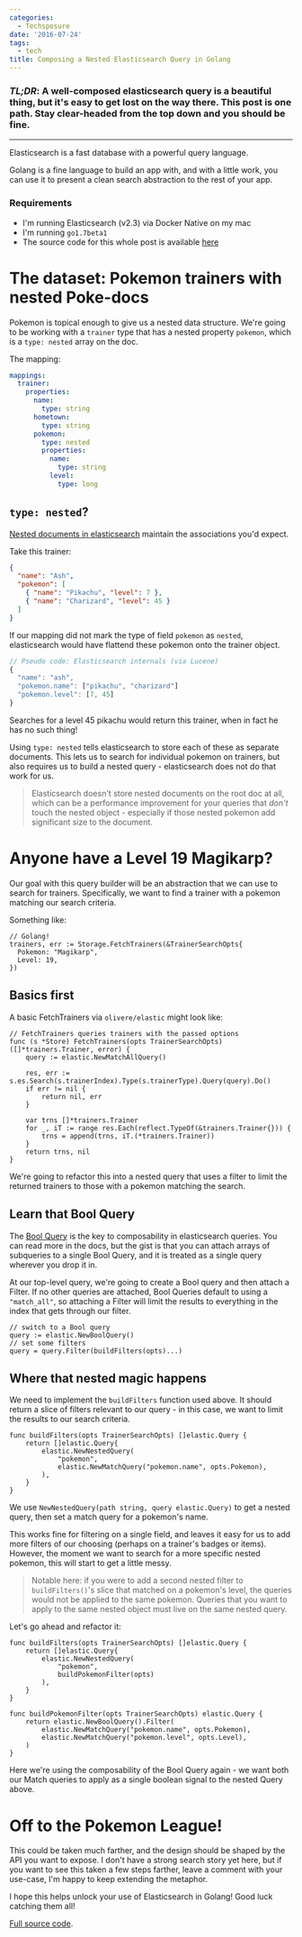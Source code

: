 ```yaml
---
categories:
  - Techsposure
date: '2016-07-24'
tags:
  - tech
title: Composing a Nested Elasticsearch Query in Golang
---
```


### _TL;DR_: A well-composed elasticsearch query is a beautiful thing, but it's easy to get lost on the way there. This post is one path. Stay clear-headed from the top down and you should be fine.

---

Elasticsearch is a fast database with a powerful query language.

Golang is a fine language to build an app with, and with a little work,
you can use it to present a clean search abstraction to the rest of your app.

### Requirements

- I'm running Elasticsearch (v2.3) via Docker Native on my mac
- I'm running `go1.7beta1`
- The source code for this whole post is available [here](https://github.com/russmatney/nested-query-example-elasticsearch-golang)

# The dataset: Pokemon trainers with nested Poke-docs

Pokemon is topical enough to give us a nested data structure.
We're going to be working with a `trainer` type that has a nested property
`pokemon`, which is a `type: nested` array on the doc.

The mapping:

```yaml
mappings:
  trainer:
    properties:
      name:
        type: string
      hometown:
        type: string
      pokemon:
        type: nested
        properties:
          name:
            type: string
          level:
            type: long
```

## `type: nested`?

[Nested documents in elasticsearch](https://www.elastic.co/guide/en/elasticsearch/reference/current/nested.html)
maintain the associations you'd expect.

Take this trainer:

```json
{
  "name": "Ash",
  "pokemon": [
    { "name": "Pikachu", "level": 7 },
    { "name": "Charizard", "level": 45 }
  ]
}
```

If our mapping did not mark the type of field `pokemon` as `nested`,
elasticsearch would have flattend these pokemon onto the trainer object.

```js
// Pseudo code: Elasticsearch internals (via Lucene)
{
  "name": "ash",
  "pokemon.name": ["pikachu", "charizard"]
  "pokemon.level": [7, 45]
}
```

Searches for a level 45 pikachu would return this trainer,
when in fact he has no such thing!

Using `type: nested` tells elasticsearch to store each of these as separate documents.
This lets us to search for individual pokemon on trainers,
but also requires us to build a nested query - elasticsearch does not do that
work for us.

> Elasticsearch doesn't store nested documents on the root doc at all,
> which can be a performance improvement for your queries that _don't_ touch the nested object -
> especially if those nested pokemon add significant size to the document.

# Anyone have a Level 19 Magikarp?

Our goal with this query builder will be an abstraction that we can use to search for trainers.
Specifically, we want to find a trainer with a pokemon matching our search criteria.

Something like:

```golang
// Golang!
trainers, err := Storage.FetchTrainers(&TrainerSearchOpts{
  Pokemon: "Magikarp",
  Level: 19,
})
```

## Basics first

A basic FetchTrainers via `olivere/elastic` might look like:

```golang
// FetchTrainers queries trainers with the passed options
func (s *Store) FetchTrainers(opts TrainerSearchOpts) ([]*trainers.Trainer, error) {
	query := elastic.NewMatchAllQuery()

	res, err := s.es.Search(s.trainerIndex).Type(s.trainerType).Query(query).Do()
	if err != nil {
		return nil, err
	}

	var trns []*trainers.Trainer
	for _, iT := range res.Each(reflect.TypeOf(&trainers.Trainer{})) {
		trns = append(trns, iT.(*trainers.Trainer))
	}
	return trns, nil
}
```

We're going to refactor this into a nested query that uses a filter to limit the
returned trainers to those with a pokemon matching the search.

## Learn that Bool Query

The [Bool Query](https://www.elastic.co/guide/en/elasticsearch/reference/current/query-dsl-bool-query.html)
is the key to composability in elasticsearch queries.
You can read more in the docs, but the gist is that you can attach arrays
of subqueries to a single Bool Query, and it is treated as a single query
wherever you drop it in.

At our top-level query, we're going to create a Bool query and then attach a Filter.
If no other queries are attached, Bool Queries default to using a `"match_all"`,
so attaching a Filter will limit the results to everything in the index that
gets through our filter.

```golang
// switch to a Bool query
query := elastic.NewBoolQuery()
// set some filters
query = query.Filter(buildFilters(opts)...)
```

## Where that nested magic happens

We need to implement the `buildFilters` function used above.
It should return a slice of filters relevant to our query -
in this case, we want to limit the results to our search criteria.

```golang
func buildFilters(opts TrainerSearchOpts) []elastic.Query {
	return []elastic.Query{
		elastic.NewNestedQuery(
			"pokemon",
			elastic.NewMatchQuery("pokemon.name", opts.Pokemon),
		),
	}
}
```

We use `NewNestedQuery(path string, query elastic.Query)` to get a nested query,
then set a match query for a pokemon's name.

This works fine for filtering on a single field, and leaves it easy for us to
add more filters of our choosing (perhaps on a trainer's badges or items).
However, the moment we want to search for a more specific nested pokemon, this will
start to get a little messy.

> Notable here: if you were to add a second nested filter to `buildFilters()`'s
> slice that matched on a pokemon's level, the queries would not be applied to the same pokemon.
> Queries that you want to apply to the same nested object must live on the same nested query.

Let's go ahead and refactor it:

```golang
func buildFilters(opts TrainerSearchOpts) []elastic.Query {
	return []elastic.Query{
		elastic.NewNestedQuery(
			"pokemon",
			buildPokemonFilter(opts)
		),
	}
}

func buildPokemonFilter(opts TrainerSearchOpts) elastic.Query {
	return elastic.NewBoolQuery().Filter(
		elastic.NewMatchQuery("pokemon.name", opts.Pokemon),
		elastic.NewMatchQuery("pokemon.level", opts.Level),
	)
}
```

Here we're using the composability of the Bool Query again - we want both our
Match queries to apply as a single boolean signal to the nested Query above.

# Off to the Pokemon League!

This could be taken much farther, and the design should be shaped by the API you
want to expose. I don't have a strong search story yet here, but if you want to
see this taken a few steps farther, leave a comment with your use-case, I'm
happy to keep extending the metaphor.

I hope this helps unlock your use of Elasticsearch in Golang! Good luck catching
them all!

[Full source code](https://github.com/russmatney/nested-query-example-elasticsearch-golang).
